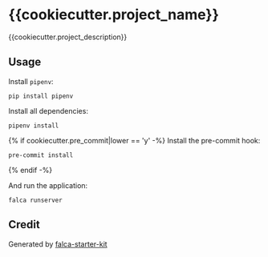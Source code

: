 # {{cookiecutter.project_name}}

{{cookiecutter.project_description}}

## Usage

Install `pipenv`:

```
pip install pipenv
```

Install all dependencies:

```
pipenv install
```

{% if cookiecutter.pre_commit|lower == 'y' -%}
Install the pre-commit hook:

```
pre-commit install
```

{% endif -%}

And run the application:

```
falca runserver
```

## Credit

Generated by [falca-starter-kit](https://github.com/aprilahijriyan/falca-starter-kit)
